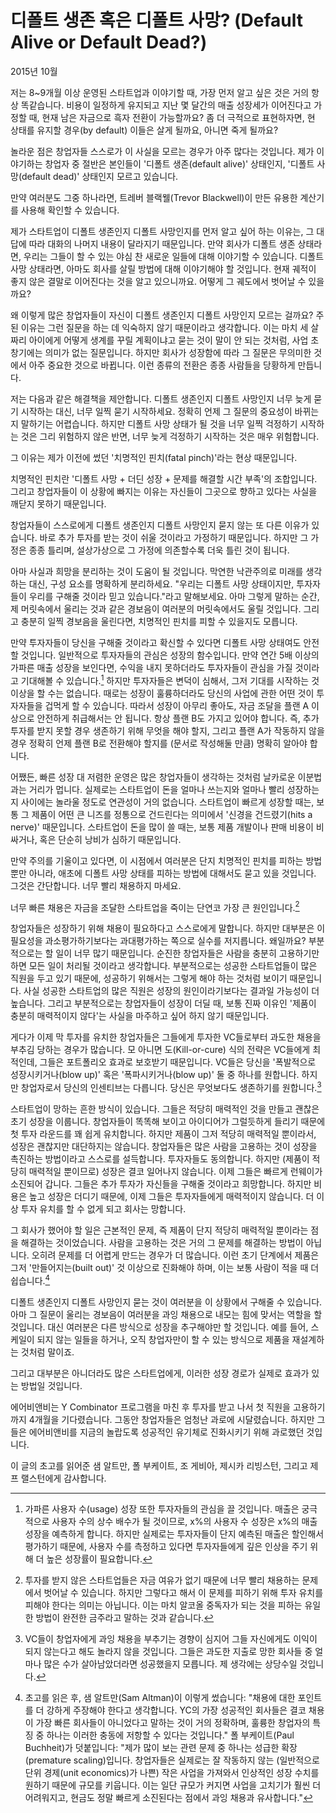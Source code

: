 # 디폴트 생존 혹은 디폴트 사망? (Default Alive or Default Dead?)

2015년 10월

저는 8~9개월 이상 운영된 스타트업과 이야기할 때, 가장 먼저 알고 싶은 것은 거의 항상 똑같습니다. 비용이 일정하게 유지되고 지난 몇 달간의 매출 성장세가 이어진다고 가정할 때, 현재 남은 자금으로 흑자 전환이 가능할까요? 좀 더 극적으로 표현하자면, 현 상태를 유지할 경우(by default) 이들은 살게 될까요, 아니면 죽게 될까요?

놀라운 점은 창업자들 스스로가 이 사실을 모르는 경우가 아주 많다는 것입니다. 제가 이야기하는 창업자 중 절반은 본인들이 '디폴트 생존(default alive)' 상태인지, '디폴트 사망(default dead)' 상태인지 모르고 있습니다.

만약 여러분도 그중 하나라면, 트레버 블랙웰(Trevor Blackwell)이 만든 유용한 계산기를 사용해 확인할 수 있습니다.

제가 스타트업이 디폴트 생존인지 디폴트 사망인지를 먼저 알고 싶어 하는 이유는, 그 대답에 따라 대화의 나머지 내용이 달라지기 때문입니다. 만약 회사가 디폴트 생존 상태라면, 우리는 그들이 할 수 있는 야심 찬 새로운 일들에 대해 이야기할 수 있습니다. 디폴트 사망 상태라면, 아마도 회사를 살릴 방법에 대해 이야기해야 할 것입니다. 현재 궤적이 좋지 않은 결말로 이어진다는 것을 알고 있으니까요. 어떻게 그 궤도에서 벗어날 수 있을까요?

왜 이렇게 많은 창업자들이 자신이 디폴트 생존인지 디폴트 사망인지 모르는 걸까요? 주된 이유는 그런 질문을 하는 데 익숙하지 않기 때문이라고 생각합니다. 이는 마치 세 살짜리 아이에게 어떻게 생계를 꾸릴 계획이냐고 묻는 것이 말이 안 되는 것처럼, 사업 초창기에는 의미가 없는 질문입니다. 하지만 회사가 성장함에 따라 그 질문은 무의미한 것에서 아주 중요한 것으로 바뀝니다. 이런 종류의 전환은 종종 사람들을 당황하게 만듭니다.

저는 다음과 같은 해결책을 제안합니다. 디폴트 생존인지 디폴트 사망인지 너무 늦게 묻기 시작하는 대신, 너무 일찍 묻기 시작하세요. 정확히 언제 그 질문의 중요성이 바뀌는지 말하기는 어렵습니다. 하지만 디폴트 사망 상태가 될 것을 너무 일찍 걱정하기 시작하는 것은 그리 위험하지 않은 반면, 너무 늦게 걱정하기 시작하는 것은 매우 위험합니다.

그 이유는 제가 이전에 썼던 '치명적인 핀치(fatal pinch)'라는 현상 때문입니다.

치명적인 핀치란 '디폴트 사망 + 더딘 성장 + 문제를 해결할 시간 부족'의 조합입니다. 그리고 창업자들이 이 상황에 빠지는 이유는 자신들이 그곳으로 향하고 있다는 사실을 깨닫지 못하기 때문입니다.

창업자들이 스스로에게 디폴트 생존인지 디폴트 사망인지 묻지 않는 또 다른 이유가 있습니다. 바로 추가 투자를 받는 것이 쉬울 것이라고 가정하기 때문입니다. 하지만 그 가정은 종종 틀리며, 설상가상으로 그 가정에 의존할수록 더욱 틀린 것이 됩니다.

아마 사실과 희망을 분리하는 것이 도움이 될 것입니다. 막연한 낙관주의로 미래를 생각하는 대신, 구성 요소를 명확하게 분리하세요. "우리는 디폴트 사망 상태이지만, 투자자들이 우리를 구해줄 것이라 믿고 있습니다."라고 말해보세요. 아마 그렇게 말하는 순간, 제 머릿속에서 울리는 것과 같은 경보음이 여러분의 머릿속에서도 울릴 것입니다. 그리고 충분히 일찍 경보음을 울린다면, 치명적인 핀치를 피할 수 있을지도 모릅니다.

만약 투자자들이 당신을 구해줄 것이라고 확신할 수 있다면 디폴트 사망 상태여도 안전할 것입니다. 일반적으로 투자자들의 관심은 성장의 함수입니다. 만약 연간 5배 이상의 가파른 매출 성장을 보인다면, 수익을 내지 못하더라도 투자자들이 관심을 가질 것이라고 기대해볼 수 있습니다.[^1] 하지만 투자자들은 변덕이 심해서, 그저 기대를 시작하는 것 이상을 할 수는 없습니다. 때로는 성장이 훌륭하더라도 당신의 사업에 관한 어떤 것이 투자자들을 겁먹게 할 수 있습니다. 따라서 성장이 아무리 좋아도, 자금 조달을 플랜 A 이상으로 안전하게 취급해서는 안 됩니다. 항상 플랜 B도 가지고 있어야 합니다. 즉, 추가 투자를 받지 못할 경우 생존하기 위해 무엇을 해야 할지, 그리고 플랜 A가 작동하지 않을 경우 정확히 언제 플랜 B로 전환해야 할지를 (문서로 작성해둘 만큼) 명확히 알아야 합니다.

어쨌든, 빠른 성장 대 저렴한 운영은 많은 창업자들이 생각하는 것처럼 날카로운 이분법과는 거리가 멉니다. 실제로는 스타트업이 돈을 얼마나 쓰는지와 얼마나 빨리 성장하는지 사이에는 놀라울 정도로 연관성이 거의 없습니다. 스타트업이 빠르게 성장할 때는, 보통 그 제품이 어떤 큰 니즈를 정통으로 건드린다는 의미에서 '신경을 건드렸기(hits a nerve)' 때문입니다. 스타트업이 돈을 많이 쓸 때는, 보통 제품 개발이나 판매 비용이 비싸거나, 혹은 단순히 낭비가 심하기 때문입니다.

만약 주의를 기울이고 있다면, 이 시점에서 여러분은 단지 치명적인 핀치를 피하는 방법뿐만 아니라, 애초에 디폴트 사망 상태를 피하는 방법에 대해서도 묻고 있을 것입니다. 그것은 간단합니다. 너무 빨리 채용하지 마세요.

너무 빠른 채용은 자금을 조달한 스타트업을 죽이는 단연코 가장 큰 원인입니다.[^2]

창업자들은 성장하기 위해 채용이 필요하다고 스스로에게 말합니다. 하지만 대부분은 이 필요성을 과소평가하기보다는 과대평가하는 쪽으로 실수를 저지릅니다. 왜일까요? 부분적으로는 할 일이 너무 많기 때문입니다. 순진한 창업자들은 사람을 충분히 고용하기만 하면 모든 일이 처리될 것이라고 생각합니다. 부분적으로는 성공한 스타트업들이 많은 직원을 두고 있기 때문에, 성공하기 위해서는 그렇게 해야 하는 것처럼 보이기 때문입니다. 사실 성공한 스타트업의 많은 직원은 성장의 원인이라기보다는 결과일 가능성이 더 높습니다. 그리고 부분적으로는 창업자들이 성장이 더딜 때, 보통 진짜 이유인 '제품이 충분히 매력적이지 않다'는 사실을 마주하고 싶어 하지 않기 때문입니다.

게다가 이제 막 투자를 유치한 창업자들은 그들에게 투자한 VC들로부터 과도한 채용을 부추김 당하는 경우가 많습니다. 모 아니면 도(Kill-or-cure) 식의 전략은 VC들에게 최적인데, 그들은 포트폴리오 효과로 보호받기 때문입니다. VC들은 당신을 '폭발적으로 성장시키거나(blow up)' 혹은 '폭파시키거나(blow up)' 둘 중 하나를 원합니다. 하지만 창업자로서 당신의 인센티브는 다릅니다. 당신은 무엇보다도 생존하기를 원합니다.[^3]

스타트업이 망하는 흔한 방식이 있습니다. 그들은 적당히 매력적인 것을 만들고 괜찮은 초기 성장을 이룹니다. 창업자들이 똑똑해 보이고 아이디어가 그럴듯하게 들리기 때문에 첫 투자 라운드를 꽤 쉽게 유치합니다. 하지만 제품이 그저 적당히 매력적일 뿐이라서, 성장은 괜찮지만 대단하지는 않습니다. 창업자들은 많은 사람을 고용하는 것이 성장을 촉진하는 방법이라고 스스로를 설득합니다. 투자자들도 동의합니다. 하지만 (제품이 적당히 매력적일 뿐이므로) 성장은 결코 일어나지 않습니다. 이제 그들은 빠르게 런웨이가 소진되어 갑니다. 그들은 추가 투자가 자신들을 구해줄 것이라고 희망합니다. 하지만 비용은 높고 성장은 더디기 때문에, 이제 그들은 투자자들에게 매력적이지 않습니다. 더 이상 투자 유치를 할 수 없게 되고 회사는 망합니다.

그 회사가 했어야 할 일은 근본적인 문제, 즉 제품이 단지 적당히 매력적일 뿐이라는 점을 해결하는 것이었습니다. 사람을 고용하는 것은 거의 그 문제를 해결하는 방법이 아닙니다. 오히려 문제를 더 어렵게 만드는 경우가 더 많습니다. 이런 초기 단계에서 제품은 그저 '만들어지는(built out)' 것 이상으로 진화해야 하며, 이는 보통 사람이 적을 때 더 쉽습니다.[^4]

디폴트 생존인지 디폴트 사망인지 묻는 것이 여러분을 이 상황에서 구해줄 수 있습니다. 아마 그 질문이 울리는 경보음이 여러분을 과잉 채용으로 내모는 힘에 맞서는 역할을 할 것입니다. 대신 여러분은 다른 방식으로 성장을 추구해야만 할 것입니다. 예를 들어, 스케일이 되지 않는 일들을 하거나, 오직 창업자만이 할 수 있는 방식으로 제품을 재설계하는 것처럼 말이죠.

그리고 대부분은 아니더라도 많은 스타트업에게, 이러한 성장 경로가 실제로 효과가 있는 방법일 것입니다.

에어비앤비는 Y Combinator 프로그램을 마친 후 투자를 받고 나서 첫 직원을 고용하기까지 4개월을 기다렸습니다. 그동안 창업자들은 엄청난 과로에 시달렸습니다. 하지만 그들은 에어비앤비를 지금의 놀랍도록 성공적인 유기체로 진화시키기 위해 과로했던 것입니다.

이 글의 초고를 읽어준 샘 알트만, 폴 부케이트, 조 게비아, 제시카 리빙스턴, 그리고 제프 랠스턴에게 감사합니다.

[^1]: 가파른 사용자 수(usage) 성장 또한 투자자들의 관심을 끌 것입니다. 매출은 궁극적으로 사용자 수의 상수 배수가 될 것이므로, x%의 사용자 수 성장은 x%의 매출 성장을 예측하게 합니다. 하지만 실제로는 투자자들이 단지 예측된 매출은 할인해서 평가하기 때문에, 사용자 수를 측정하고 있다면 투자자들에게 깊은 인상을 주기 위해 더 높은 성장률이 필요합니다.
[^2]: 투자를 받지 않은 스타트업들은 자금 여유가 없기 때문에 너무 빨리 채용하는 문제에서 벗어날 수 있습니다. 하지만 그렇다고 해서 이 문제를 피하기 위해 투자 유치를 피해야 한다는 의미는 아닙니다. 이는 마치 알코올 중독자가 되는 것을 피하는 유일한 방법이 완전한 금주라고 말하는 것과 같습니다.
[^3]: VC들이 창업자에게 과잉 채용을 부추기는 경향이 심지어 그들 자신에게도 이익이 되지 않는다고 해도 놀라지 않을 것입니다. 그들은 과도한 지출로 망한 회사들 중 얼마나 많은 수가 살아남았더라면 성공했을지 모릅니다. 제 생각에는 상당수일 것입니다.
[^4]: 초고를 읽은 후, 샘 알트만(Sam Altman)이 이렇게 썼습니다: "채용에 대한 포인트를 더 강하게 주장해야 한다고 생각합니다. YC의 가장 성공적인 회사들은 결코 채용이 가장 빠른 회사들이 아니었다고 말하는 것이 거의 정확하며, 훌륭한 창업자의 특징 중 하나는 이러한 충동에 저항할 수 있다는 것입니다." 폴 부케이트(Paul Buchheit)가 덧붙입니다: "제가 많이 보는 관련 문제 중 하나는 성급한 확장(premature scaling)입니다. 창업자들은 실제로는 잘 작동하지 않는 (일반적으로 단위 경제(unit economics)가 나쁜) 작은 사업을 가져와서 인상적인 성장 수치를 원하기 때문에 규모를 키웁니다. 이는 일단 규모가 커지면 사업을 고치기가 훨씬 더 어려워지고, 현금도 정말 빠르게 소진된다는 점에서 과잉 채용과 유사합니다."